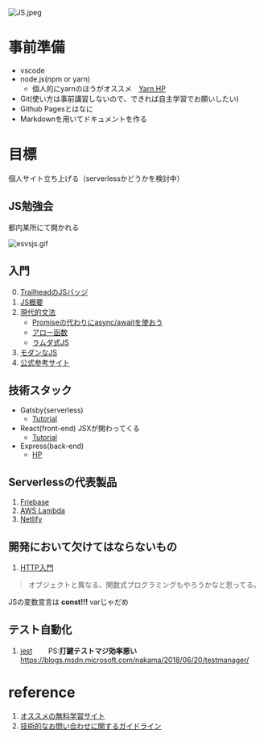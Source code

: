 ![JS.jpeg](https://i.ytimg.com/vi/iLJeGqPVNCY/maxresdefault.jpg)

# 事前準備
* vscode
* node.js(npm or yarn)
    * 個人的にyarnのほうがオススメ　[Yarn HP](https://yarnpkg.com/lang/en/)
* Git(使い方は事前講習しないので、できれば自主学習でお願いしたい)
* Github Pagesとはなに
* Markdownを用いてドキュメントを作る

# 目標
個人サイト立ち上げる（serverlessかどうかを検討中）

## JS勉強会
都内某所にて開かれる

![esvsjs.gif](https://i.imgur.com/mIqFGB9.gif)
## 入門
0. [TrailheadのJSバッジ](https://trailhead.salesforce.com/ja/content/learn/modules/javascript-essentials-salesforce-developers)
1. [JS概要](https://www.slideshare.net/toranoana-lab/node-siryou)
2. [現代的文法](https://jsprimer.net/)
    * [Promiseの代わりにasync/awaitを使おう](https://qiita.com/soarflat/items/1a9613e023200bbebcb3)
    * [アロー函数](https://developer.mozilla.org/ja/docs/Web/JavaScript/Reference/Functions/Arrow_functions)
    * [ラムダ式JS](https://qiita.com/may88seiji/items/4a49c7c78b55d75d693b)
3. [モダンなJS](https://trailhead.salesforce.com/ja/content/learn/modules/modern-javascript-development?trail_id=learn-to-work-with-javascript)
4. [公式参考サイト](https://developer.mozilla.org/ja/docs/Web/JavaScript)

## 技術スタック
* Gatsby(serverless)
    * [Tutorial](https://www.gatsbyjs.org/tutorial/)
* React(front-end) JSXが関わってくる
    * [Tutorial](https://ja.reactjs.org/tutorial/tutorial.html)
* Express(back-end)
    * [HP](https://expressjs.com/ja/) 

## Serverlessの代表製品
1. [Friebase](https://firebase.google.com/?hl=ja)
2. [AWS Lambda](https://aws.amazon.com/jp/serverless/)
3. [Netlify](https://www.netlify.com/)

## 開発において欠けてはならないもの
1. [HTTP入門](http://www.tohoho-web.com/ex/http.htm)

> オブジェクトと異なる、関数式プログラミングもやろうかなと思ってる。
>
JSの変数宣言は __const!!!__ varじゃだめ

## テスト自動化
1. [jest](https://jestjs.io/ja/)　　
PS:**打鍵テストマジ効率悪い**
https://blogs.msdn.microsoft.com/nakama/2018/06/20/testmanager/

# reference
1. [オススメの無料学習サイト](https://www.codecademy.com/)
2. [技術的なお問い合わせに関するガイドライン](https://aws.amazon.com/jp/premiumsupport/tech-support-guidelines/)
